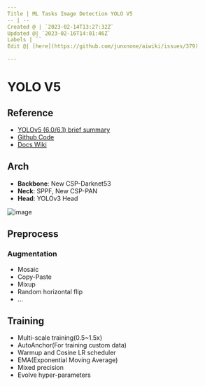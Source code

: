 ```yaml
---
Title | ML Tasks Image Detection YOLO V5
-- | --
Created @ | `2023-02-14T13:27:32Z`
Updated @| `2023-02-16T14:01:46Z`
Labels | ``
Edit @| [here](https://github.com/junxnone/aiwiki/issues/379)

---
```

# YOLO V5

## Reference

- [YOLOv5 (6.0/6.1) brief summary](https://github.com/ultralytics/yolov5/issues/6998)
- [Github Code](https://github.com/ultralytics/yolov5)
- [Docs Wiki](https://github.com/ultralytics/yolov5/wiki)


## Arch

- **Backbone**: New CSP-Darknet53
- **Neck**: SPPF, New CSP-PAN
- **Head**: YOLOv3 Head



![image](https://user-images.githubusercontent.com/2216970/218751330-640d4c32-1553-45bf-913f-666ab594c199.png)

## Preprocess

### Augmentation

- Mosaic
- Copy-Paste
- Mixup
- Random horizontal flip
- ...


## Training

- Multi-scale training(0.5~1.5x)
- AutoAnchor(For training custom data)
- Warmup and Cosine LR scheduler
- EMA(Exponential Moving Average)
- Mixed precision
- Evolve hyper-parameters





